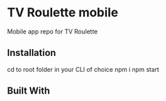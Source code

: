 # TV Roulette mobile

Mobile app repo for TV Roulette

## Installation

cd to root folder in your CLI of choice
npm i
npm start

## Built With

